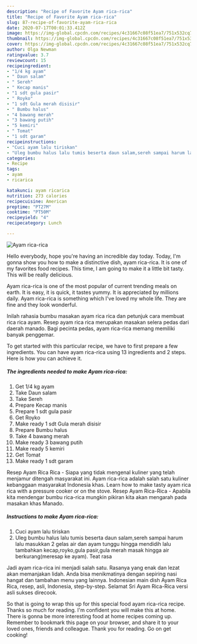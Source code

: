 ```yaml
---
description: "Recipe of Favorite Ayam rica-rica"
title: "Recipe of Favorite Ayam rica-rica"
slug: 87-recipe-of-favorite-ayam-rica-rica
date: 2020-07-17T00:01:33.412Z
image: https://img-global.cpcdn.com/recipes/4c31667c08f51ea7/751x532cq70/ayam-rica-rica-foto-resep-utama.jpg
thumbnail: https://img-global.cpcdn.com/recipes/4c31667c08f51ea7/751x532cq70/ayam-rica-rica-foto-resep-utama.jpg
cover: https://img-global.cpcdn.com/recipes/4c31667c08f51ea7/751x532cq70/ayam-rica-rica-foto-resep-utama.jpg
author: Olga Newman
ratingvalue: 3.7
reviewcount: 15
recipeingredient:
- "1/4 kg ayam"
- " Daun salam"
- " Sereh"
- " Kecap manis"
- "1 sdt gula pasir"
- " Royko"
- "1 sdt Gula merah disisir"
- " Bumbu halus"
- "4 bawang merah"
- "3 bawang putih"
- "5 kemiri"
- " Tomat"
- "1 sdt garam"
recipeinstructions:
- "Cuci ayam lalu tiriskan"
- "Uleg bumbu halus lalu tumis beserta daun salam,sereh sampai harum lalu masukkan 2 gelas air dan ayam tunggu hingga mendidih lalu tambahkan kecap,royko,gula pasir,gula merah masak hingga air berkurang(meresap ke ayam). Teat rasa"
categories:
- Recipe
tags:
- ayam
- ricarica

katakunci: ayam ricarica 
nutrition: 273 calories
recipecuisine: American
preptime: "PT27M"
cooktime: "PT50M"
recipeyield: "4"
recipecategory: Lunch

---
```



![Ayam rica-rica](https://img-global.cpcdn.com/recipes/4c31667c08f51ea7/751x532cq70/ayam-rica-rica-foto-resep-utama.jpg)

Hello everybody, hope you're having an incredible day today. Today, I'm gonna show you how to make a distinctive dish, ayam rica-rica. It is one of my favorites food recipes. This time, I am going to make it a little bit tasty. This will be really delicious.

Ayam rica-rica is one of the most popular of current trending meals on earth. It is easy, it is quick, it tastes yummy. It is appreciated by millions daily. Ayam rica-rica is something which I've loved my whole life. They are fine and they look wonderful.

Inilah rahasia bumbu masakan ayam rica rica dan petunjuk cara membuat rica rica ayam. Resep ayam rica rica merupakan masakan selera pedas dari daerah manado. Bagi pecinta pedas, ayam rica-rica memang memiliki banyak penggemar.


To get started with this particular recipe, we have to first prepare a few ingredients. You can have ayam rica-rica using 13 ingredients and 2 steps. Here is how you can achieve it.

<!--inarticleads1-->

##### The ingredients needed to make Ayam rica-rica:

1. Get 1/4 kg ayam
1. Take  Daun salam
1. Take  Sereh
1. Prepare  Kecap manis
1. Prepare 1 sdt gula pasir
1. Get  Royko
1. Make ready 1 sdt Gula merah disisir
1. Prepare  Bumbu halus
1. Take 4 bawang merah
1. Make ready 3 bawang putih
1. Make ready 5 kemiri
1. Get  Tomat
1. Make ready 1 sdt garam


Resep Ayam Rica Rica - Siapa yang tidak mengenal kuliner yang telah menjamur ditengah masyarakat ini. Ayam rica-rica adalah salah satu kuliner kebanggaan masyarakat Indonesia khas. Learn how to make tasty ayam rica rica with a pressure cooker or on the stove. Resep Ayam Rica-Rica - Apabila kita mendengar bumbu rica-rica mungkin pikiran kita akan mengarah pada masakan khas Manado. 

<!--inarticleads2-->

##### Instructions to make Ayam rica-rica:

1. Cuci ayam lalu tiriskan
1. Uleg bumbu halus lalu tumis beserta daun salam,sereh sampai harum lalu masukkan 2 gelas air dan ayam tunggu hingga mendidih lalu tambahkan kecap,royko,gula pasir,gula merah masak hingga air berkurang(meresap ke ayam). Teat rasa


Jadi ayam rica-rica ini menjadi salah satu. Rasanya yang enak dan lezat akan memanjakan lidah. Anda bisa menikmatinya dengan sepiring nasi hangat dan tambahan menu yang lainnya. Indonesian main dish Ayam Rica Rica, resep, asli, Indonesia, step-by-step. Selamat Sri Ayam Rica-Rica versi asli sukses direcook. 

So that is going to wrap this up for this special food ayam rica-rica recipe. Thanks so much for reading. I'm confident you will make this at home. There is gonna be more interesting food at home recipes coming up. Remember to bookmark this page on your browser, and share it to your loved ones, friends and colleague. Thank you for reading. Go on get cooking!

